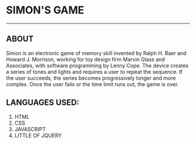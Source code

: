 # SIMON'S GAME
<hr>

## ABOUT
 Simon is an electronic game of memory skill invented by Ralph H. Baer and Howard J. Morrison, working for toy design firm Marvin Glass and Associates, with software programming by Lenny Cope. The device creates a series of tones and lights and requires a user to repeat the sequence. If the user succeeds, the series becomes progressively longer and more complex. Once the user fails or the time limit runs out, the game is over.

## LANGUAGES USED: 
1. HTML
2. CSS
3. JAVASCRIPT
4. LITTLE OF JQUERY


